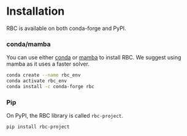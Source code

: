 
# Installation

RBC is available on both conda-forge and PyPI.

### conda/mamba

You can use either [conda](https://docs.conda.io/projects/conda/en/latest/user-guide/install/index.html)
or [mamba](https://github.com/mamba-org/mamba) to install RBC. We suggest using
mamba as it uses a faster solver.

```bash
conda create --name rbc_env
conda activate rbc_env
conda install -c conda-forge rbc
```

### Pip

On PyPI, the RBC library is called `rbc-project`.

```bash
pip install rbc-project
```
